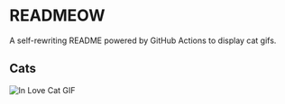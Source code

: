 # READMEOW

A self-rewriting README powered by GitHub Actions to display cat gifs.

## Cats

![In Love Cat GIF](https://media4.giphy.com/media/MDJ9IbxxvDUQM/200.gif?cid=9acd02daywjd93x3df7akg3xamr2jfpyo42ty8mzs7nz4lur&ep=v1_gifs_search&rid=200.gif&ct=g)
